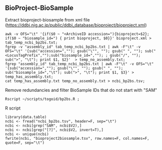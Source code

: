 ## BioProject-BioSample

Extract bioproject-biosample from xml file (https://ddbj.nig.ac.jp/public/ddbj_database/bioproject/bioproject.xml)
```
awk -v OFS="\t" '{if($0 ~ "<ArchiveID accession="){bioproject=$2}; if($0 ~ "biosample_id=") { print bioproject, $0}}' bioproject.xml > tab_temp_ncbi_bp2bs.txt;
fgrep -v "assembly_id" tab_temp_ncbi_bp2bs.txt | awk -F"\t" -v OFS="\t" '{sub("accession=",""); gsub("\"", ""); gsub(" ", ""); sub("<LocusTagPrefix","");sub("biosample_id=",""); ; gsub("/", ""); sub(">", "\t"); print $1, $2}'  > temp_no_assembly.txt;
fgrep "assembly_id" tab_temp_ncbi_bp2bs.txt | awk -F"\t" -v OFS="\t" '{sub("accession=",""); gsub("\"", ""); gsub(" ", ""); sub("biosample_id=","\t"); sub(">", "\t"); print $1, $3}' > temp_has_assembly.txt;
cat temp_has_assembly.txt temp_no_assembly.txt > ncbi_bp2bs.tsv;
```
Remove redundancies and filter BioSample IDs that do not start with "SAM"
```
Rscript ~/scripts/togoid/bp2bs.R ;
```
R script
```
library(data.table)
ncbi <- fread("ncbi_bp2bs.tsv", header=F, sep="\t")
ncbi <- ncbi[grep("SAM", ncbi$V2),]
ncbi <- ncbi[grep("[?]", ncbi$V2, invert=T),]
ncbi <- unique(ncbi)
fwrite(ncbi, "bioproject2biosample.tsv", row.names=F, col.names=F, quote=F, sep="\t")
```
